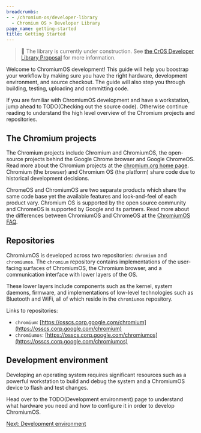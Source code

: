 ```yaml
---
breadcrumbs:
- - /chromium-os/developer-library
  - Chromium OS > Developer Library
page_name: getting-started
title: Getting Started
---
```


> 🚧 The library is currently under construction. See
> [the CrOS Developer Library Proposal](/chromium-os/developer-library/proposal)
> for more information.

Welcome to ChromiumOS development! This guide will help you boostrap your
workflow by making sure you have the right hardware, development environment,
and source checkout. The guide will also step you through building, testing,
uploading and committing code.

If you are familiar with ChromiumOS development and have a workstation, jump
ahead to TODO(Checking out the source code). Otherwise continue reading to
understand the high level overview of the Chromium projects and repositories.

## The Chromium projects

The Chromium projects include Chromium and ChromiumOS, the open-source projects
behind the Google Chrome browser and Google ChromeOS. Read more about the
Chromium projects at the <a href="https://chromium.org/chromium-projects"
target="_blank">chromium.org home page</a>. Chromium (the browser) and Chromium
OS (the platform) share code due to historical development decisions.

ChromeOS and ChromiumOS are two separate products which share the same code
base yet the available features and look-and-feel of each product vary. Chromium
OS is supported by the open source community and ChromeOS is supported by
Google and its partners. Read more about the differences between ChromiumOS and
ChromeOS at the <a href="https://chromium.org/chromium-os/chromium-os-faq/"
target="_blank">ChromiumOS FAQ</a>.

## Repositories

ChromiumOS is developed across two repositories: `chromium` and `chromiumos`.
The `chromium` repository contains implementations of the user-facing surfaces
of ChromiumOS, the Chromium browser, and a communication interface with lower
layers of the OS.

These lower layers include components such as the kernel, system daemons,
firmware, and implementations of low-level technologies such as Bluetooth and
WiFi, all of which reside in the `chromiumos` repository.

Links to repositories:

* `chromium`:
  [https://osscs.corp.google.com/chromium](https://osscs.corp.google.com/chromium)
* `chromiumos`:
  [https://osscs.corp.google.com/chromiumos](https://osscs.corp.google.com/chromiumos)

## Development environment

Developing an operating system requires significant resources such as a powerful
workstation to build and debug the system and a ChromiumOS device to flash and
test changes.

Head over to the TODO(Development environment) page to understand what hardware
you need and how to configure it in order to develop ChromiumOS.

[Next: Development
environment](/chromium-os/developer-library/getting-started/development-environment)